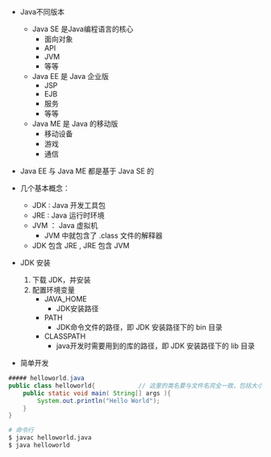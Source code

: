 
* Java不同版本
    * Java SE 是Java编程语言的核心
        * 面向对象
        * API
        * JVM
        * 等等
    * Java EE 是 Java 企业版
        * JSP
        * EJB
        * 服务
        * 等等
    * Java ME 是 Java 的移动版
        * 移动设备
        * 游戏
        * 通信

* Java EE 与 Java ME 都是基于 Java SE 的

* 几个基本概念：
    * JDK : Java 开发工具包
    * JRE : Java 运行时环境
    * JVM ： Java 虚拟机
        * JVM 中就包含了 .class 文件的解释器
    * JDK 包含 JRE , JRE 包含 JVM

* JDK 安装
    1. 下载 JDK，并安装
    2. 配置环境变量
        * JAVA_HOME
            * JDK安装路径
        * PATH
            * JDK命令文件的路径，即 JDK 安装路径下的 bin 目录
        * CLASSPATH
            * java开发时需要用到的库的路径，即 JDK 安装路径下的 lib 目录
* 简单开发
```java
##### helloworld.java
public class helloworld{            // 这里的类名要与文件名完全一致，包括大小写
    public static void main( String[] args ){
        System.out.println("Hello World");
    }
}
```
```bash
# 命令行
$ javac helloworld.java
$ java helloworld
```





